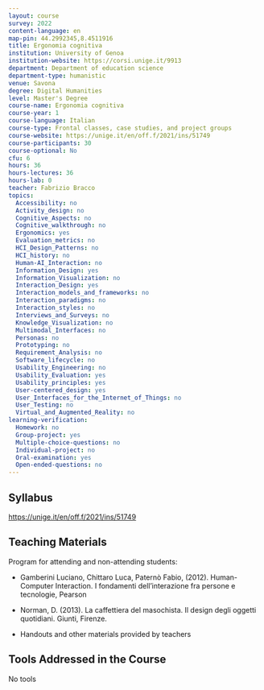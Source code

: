 ```yaml
---
layout: course
survey: 2022
content-language: en
map-pin: 44.2992345,8.4511916
title: Ergonomia cognitiva
institution: University of Genoa
institution-website: https://corsi.unige.it/9913 
department: Department of education science
department-type: humanistic
venue: Savona
degree: Digital Humanities
level: Master's Degree
course-name: Ergonomia cognitiva
course-year: 1
course-language: Italian
course-type: Frontal classes, case studies, and project groups
course-website: https://unige.it/en/off.f/2021/ins/51749
course-participants: 30
course-optional: No
cfu: 6
hours: 36
hours-lectures: 36
hours-lab: 0
teacher: Fabrizio Bracco
topics: 
  Accessibility: no
  Activity_design: no
  Cognitive_Aspects: no
  Cognitive_walkthrough: no
  Ergonomics: yes
  Evaluation_metrics: no
  HCI_Design_Patterns: no
  HCI_history: no
  Human-AI_Interaction: no
  Information_Design: yes
  Information_Visualization: no
  Interaction_Design: yes
  Interaction_models_and_frameworks: no
  Interaction_paradigms: no
  Interaction_styles: no
  Interviews_and_Surveys: no
  Knowledge_Visualization: no
  Multimodal_Interfaces: no
  Personas: no
  Prototyping: no
  Requirement_Analysis: no
  Software_lifecycle: no
  Usability_Engineering: no
  Usability_Evaluation: yes
  Usability_principles: yes
  User-centered_design: yes
  User_Interfaces_for_the_Internet_of_Things: no
  User_Testing: no
  Virtual_and_Augmented_Reality: no
learning-verification: 
  Homework: no 
  Group-project: yes 
  Multiple-choice-questions: no 
  Individual-project: no 
  Oral-examination: yes 
  Open-ended-questions: no 
---
```



## Syllabus 
https://unige.it/en/off.f/2021/ins/51749

## Teaching Materials 
Program for attending and non-attending students:

- Gamberini Luciano, Chittaro Luca, Paternò Fabio, (2012). Human-Computer Interaction. I fondamenti dell’interazione fra persone e tecnologie, Pearson

- Norman, D. (2013). La caffettiera del masochista. Il design degli oggetti quotidiani. Giunti, Firenze.

- Handouts and other materials provided by teachers

## Tools Addressed in the Course 
No tools
